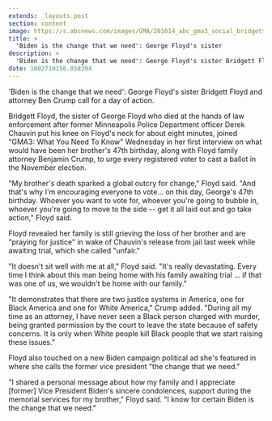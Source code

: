 ```yaml
--- 
extends: _layouts.post 
section: content 
image: https://s.abcnews.com/images/GMA/201014_abc_gma3_social_bridgett_floyd_hpMain_16x9_992.jpg 
title: > 
  'Biden is the change that we need': George Floyd's sister 
description: > 
  'Biden is the change that we need': George Floyd's sister Bridgett Floyd and attorney Ben Crump call for a day of action."My brother's death sparked a global outcry for change," Floyd said."It demonstrates that there are two justice systems in America, one for Black America and one for White America," Crump added.Floyd also touched on a new Biden campaign political ad she's featured in where she calls the former vice president "the change that we need.""I know for certain Biden is the change that we need." 
date: 1602710156.858394 
--- 
```

'Biden is the change that we need': George Floyd's sister Bridgett Floyd and attorney Ben Crump call for a day of action.

Bridgett Floyd, the sister of George Floyd who died at the hands of law enforcement after former Minneapolis Police Department officer Derek Chauvin put his knee on Floyd's neck for about eight minutes, joined "GMA3: What You Need To Know" Wednesday in her first interview on what would have been her brother's 47th birthday, along with Floyd family attorney Benjamin Crump, to urge every registered voter to cast a ballot in the November election.

"My brother's death sparked a global outcry for change," Floyd said. "And that's why I'm encouraging everyone to vote… on this day, George's 47th birthday. Whoever you want to vote for, whoever you're going to bubble in, whoever you're going to move to the side -- get it all laid out and go take action," Floyd said.

Floyd revealed her family is still grieving the loss of her brother and are "praying for justice" in wake of Chauvin's release from jail last week while awaiting trial, which she called "unfair."

"It doesn't sit well with me at all," Floyd said. "It's really devastating. Every time I think about this man being home with his family awaiting trial … if that was one of us, we wouldn't be home with our family."

"It demonstrates that there are two justice systems in America, one for Black America and one for White America," Crump added. "During all my time as an attorney, I have never seen a Black person charged with murder, being granted permission by the court to leave the state because of safety concerns. It is only when White people kill Black people that we start raising these issues."

Floyd also touched on a new Biden campaign political ad she's featured in where she calls the former vice president "the change that we need."

"I shared a personal message about how my family and I appreciate [former] Vice President Biden's sincere condolences, support during the memorial services for my brother," Floyd said. "I know for certain Biden is the change that we need."